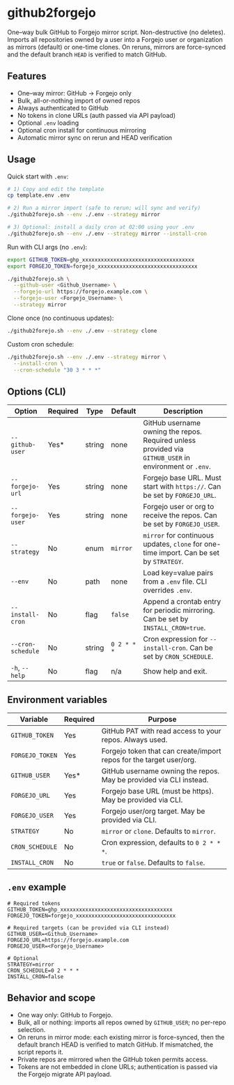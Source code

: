 # github2forgejo

One–way bulk GitHub to Forgejo mirror script. Non-destructive (no deletes). Imports all repositories owned by a user into a Forgejo user or organization as mirrors (default) or one-time clones. On reruns, mirrors are force-synced and the default branch `HEAD` is verified to match GitHub.

## Features

* One–way mirror: GitHub -> Forgejo only
* Bulk, all-or-nothing import of owned repos
* Always authenticated to GitHub
* No tokens in clone URLs (auth passed via API payload)
* Optional `.env` loading
* Optional cron install for continuous mirroring
* Automatic mirror sync on rerun and HEAD verification

## Usage

Quick start with `.env`:

```bash
# 1) Copy and edit the template
cp template.env .env

# 2) Run a mirror import (safe to rerun; will sync and verify)
./github2forejo.sh --env ./.env --strategy mirror

# 3) Optional: install a daily cron at 02:00 using your .env
./github2forejo.sh --env ./.env --strategy mirror --install-cron
```

Run with CLI args (no `.env`):

```bash
export GITHUB_TOKEN=ghp_xxxxxxxxxxxxxxxxxxxxxxxxxxxxxxxxxxxx
export FORGEJO_TOKEN=forgejo_xxxxxxxxxxxxxxxxxxxxxxxxxxxxxxxx

./github2forejo.sh \
  --github-user <Github_Username> \
  --forgejo-url https://forgejo.example.com \
  --forgejo-user <Forgejo_Username> \
  --strategy mirror
```

Clone once (no continuous updates):

```bash
./github2forejo.sh --env ./.env --strategy clone
```

Custom cron schedule:

```bash
./github2forejo.sh --env ./.env --strategy mirror \
  --install-cron \
  --cron-schedule "30 3 * * *"
```

## Options (CLI)

| Option            | Required | Type   | Default     | Description                                                                                            |
| ----------------- | -------- | ------ | ----------- | ------------------------------------------------------------------------------------------------------ |
| `--github-user`   | Yes\*    | string | none        | GitHub username owning the repos. Required unless provided via `GITHUB_USER` in environment or `.env`. |
| `--forgejo-url`   | Yes      | string | none        | Forgejo base URL. Must start with `https://`. Can be set by `FORGEJO_URL`.                             |
| `--forgejo-user`  | Yes      | string | none        | Forgejo user or org to receive the repos. Can be set by `FORGEJO_USER`.                                |
| `--strategy`      | No       | enum   | `mirror`    | `mirror` for continuous updates, `clone` for one-time import. Can be set by `STRATEGY`.                |
| `--env`           | No       | path   | none        | Load key=value pairs from a `.env` file. CLI overrides `.env`.                                         |
| `--install-cron`  | No       | flag   | `false`     | Append a crontab entry for periodic mirroring. Can be set by `INSTALL_CRON=true`.                      |
| `--cron-schedule` | No       | string | `0 2 * * *` | Cron expression for `--install-cron`. Can be set by `CRON_SCHEDULE`.                                   |
| `-h`, `--help`    | No       | flag   | n/a         | Show help and exit.                                                                                    |

## Environment variables

| Variable        | Required | Purpose                                                             |
| --------------- | -------- | ------------------------------------------------------------------- |
| `GITHUB_TOKEN`  | Yes      | GitHub PAT with read access to your repos. Always used.             |
| `FORGEJO_TOKEN` | Yes      | Forgejo token that can create/import repos for the target user/org. |
| `GITHUB_USER`   | Yes\*    | GitHub username owning the repos. May be provided via CLI instead.  |
| `FORGEJO_URL`   | Yes      | Forgejo base URL (must be https). May be provided via CLI.          |
| `FORGEJO_USER`  | Yes      | Forgejo user/org target. May be provided via CLI.                   |
| `STRATEGY`      | No       | `mirror` or `clone`. Defaults to `mirror`.                          |
| `CRON_SCHEDULE` | No       | Cron expression, defaults to `0 2 * * *`.                           |
| `INSTALL_CRON`  | No       | `true` or `false`. Defaults to `false`.                             |

## `.env` example

```env
# Required tokens
GITHUB_TOKEN=ghp_xxxxxxxxxxxxxxxxxxxxxxxxxxxxxxxxxxxx
FORGEJO_TOKEN=forgejo_xxxxxxxxxxxxxxxxxxxxxxxxxxxxxxxx

# Required targets (can be provided via CLI instead)
GITHUB_USER=<Github_Username>
FORGEJO_URL=https://forgejo.example.com
FORGEJO_USER=<Forgejo_Username>

# Optional
STRATEGY=mirror
CRON_SCHEDULE=0 2 * * *
INSTALL_CRON=false
```

## Behavior and scope

* One way only: GitHub to Forgejo.
* Bulk, all or nothing: imports all repos owned by `GITHUB_USER`; no per-repo selection.
* On reruns in mirror mode: each existing mirror is force-synced, then the default branch HEAD is verified to match GitHub. If mismatched, the script reports it.
* Private repos are mirrored when the GitHub token permits access.
* Tokens are not embedded in clone URLs; authentication is passed via the Forgejo migrate API payload.


